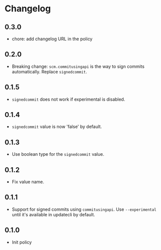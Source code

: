 # Changelog

## 0.3.0

* chore: add changelog URL in the policy

## 0.2.0

* Breaking change: `scm.commitusingapi` is the way to sign commits automatically. Replace `signedcommit`.

## 0.1.5

* `signedcommit` does not work if experimental is disabled.

## 0.1.4

* `signedcommit` value is now 'false' by default.

## 0.1.3

* Use boolean type for the `signedcommit` value.

## 0.1.2

* Fix value name.

## 0.1.1

* Support for signed commits using `commitusingapi`. Use `--experimental` until it's available in updatecli by default.

## 0.1.0

* Init policy

